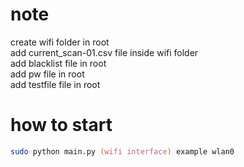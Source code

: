 # note
create wifi folder in root <br>
add current_scan-01.csv file inside wifi folder <br>
add blacklist file in root <br>
add pw file in root <br>
add testfile file in root <br>

# how to start
```zsh
sudo python main.py (wifi interface) example wlan0
```
